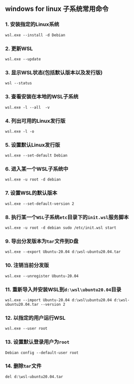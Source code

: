 ## windows for linux 子系统常用命令
### 1. 安装指定的Linux系统
    wsl.exe --install -d Debian
### 2. 更新WSL
    wsl.exe --update
### 3. 显示WSL状态(包括默认版本以及发行版)
    wsl --status
### 3. 查看安装在本地的WSL子系统
    wsl.exe -l --all  -v
### 4. 列出可用的Linux发行版
    wsl.exe -l -o
### 5. 设置默认Linux发行版
    wsl.exe --set-default Debian
### 6. 进入某一个WSL子系统中
    wsl.exe -u root -d debian
### 7. 设置WSL的默认版本
    wsl.exe --set-default-version 2
### 8. 执行某一个`WSL`子系统`etc`目录下的`init.wsl`服务脚本
    wsl.exe -u root -d debian sudo /etc/init.wsl start
### 9. 导出分发版本为`tar`文件到D盘
    wsl.exe --export Ubuntu-20.04 d:\wsl-ubuntu20.04.tar
### 10. 注销当前分发版
    wsl.exe --unregister Ubuntu-20.04
### 11. 重新导入并安装WSL到`d:\wsl\ubuntu20.04`目录
    wsl.exe --import Ubuntu-20.04 d:\wsl\ubuntu20.04 d:\wsl-ubuntu20.04.tar --version 2
### 12. 以指定的用户运行WSL
    wsl.exe --user root
### 13. 设置默认登录用户为`root`
    Debian config --default-user root
### 14. 删除`tar`文件
    del d:\wsl-ubuntu20.04.tar
